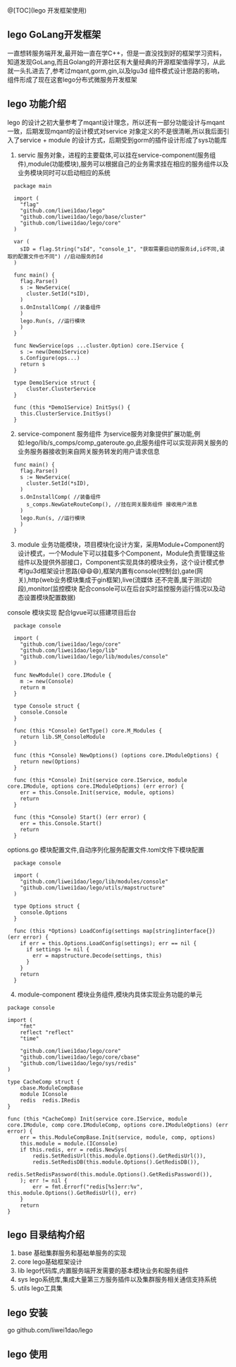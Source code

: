 @[TOC](lego  开发框架使用)

## lego GoLang开发框架
一直想转服务端开发,最开始一直在学C++，但是一直没找到好的框架学习资料，知道发现GoLang,而且Golang的开源社区有大量经典的开源框架值得学习，从此就一头扎进去了,参考过mqant,gorm,gin,以及lgu3d 组件模式设计思路的影响，组件形成了现在这套lego分布式微服务开发框架
## lego 功能介绍
lego 的设计之初大量参考了mqant设计理念，所以还有一部分功能设计与mqant一致，后期发现mqant的设计模式对service 对象定义的不是很清晰,所以我后面引入了service + module 的设计方式，后期受到gorm的插件设计形成了sys功能库
1. servic 服务对象，进程的主要载体,可以挂在service-component(服务组件),module(功能模块),服务可以根据自己的业务需求挂在相应的服务组件以及业务模块同时可以启动相应的系统
```
  package main

  import (
    "flag"
    "github.com/liwei1dao/lego"
    "github.com/liwei1dao/lego/base/cluster"
    "github.com/liwei1dao/lego/core"
  )

  var (
    sID = flag.String("sId", "console_1", "获取需要启动的服务id,id不同,读取的配置文件也不同") //启动服务的Id
  )

  func main() {
    flag.Parse()
    s := NewService(
      cluster.SetId(*sID),
    )
    s.OnInstallComp( //装备组件
    )
    lego.Run(s, //运行模块
    )
  }

  func NewService(ops ...cluster.Option) core.IService {
    s := new(Demo1Service)
    s.Configure(ops...)
    return s
  }

  type Demo1Service struct {
	  cluster.ClusterService
  }

  func (this *Demo1Service) InitSys() {
    this.ClusterService.InitSys()
  }
```
2. service-component 服务组件 为service服务对象提供扩展功能,例如:lego/lib/s_comps/comp_gateroute.go,此服务组件可以实现非网关服务的业务服务器接收到来自网关服务转发的用户请求信息
```
  func main() {
    flag.Parse()
    s := NewService(
      cluster.SetId(*sID),
    )
    s.OnInstallComp( //装备组件
      s_comps.NewGateRouteComp(), //挂在网关服务组件 接收用户消息
    )
    lego.Run(s, //运行模块
    )
  }
```
3. module 业务功能模块，项目模块化设计方案，采用Module+Component的设计模式，一个Module下可以挂载多个Component，Module负责管理这些组件以及提供外部接口，Component实现具体的模块业务，这个设计模式参考lgu3d框架设计思路(:smile::smile::smile:),框架内置有console(控制台),gate(网关),http(web业务模块集成于gin框架),live(流媒体 还不完善,属于测试阶段),monitor(监控模块 配合console可以在后台实时监控服务运行情况以及动态设置模块配置数据)
  
console 模块实现 配合lgvue可以搭建项目后台
```
  package console

  import (
    "github.com/liwei1dao/lego/core"
    "github.com/liwei1dao/lego/lib"
    "github.com/liwei1dao/lego/lib/modules/console"
  )

  func NewModule() core.IModule {
    m := new(Console)
    return m
  }

  type Console struct {
    console.Console
  }

  func (this *Console) GetType() core.M_Modules {
    return lib.SM_ConsoleModule
  }

  func (this *Console) NewOptions() (options core.IModuleOptions) {
    return new(Options)
  }

  func (this *Console) Init(service core.IService, module core.IModule, options core.IModuleOptions) (err error) {
    err = this.Console.Init(service, module, options)
    return
  }

  func (this *Console) Start() (err error) {
    err = this.Console.Start()
    return
  }
```
options.go 模块配置文件,自动序列化服务配置文件.toml文件下模块配置
```
  package console

  import (
    "github.com/liwei1dao/lego/lib/modules/console"
    "github.com/liwei1dao/lego/utils/mapstructure"
  )

  type Options struct {
    console.Options
  }

  func (this *Options) LoadConfig(settings map[string]interface{}) (err error) {
    if err = this.Options.LoadConfig(settings); err == nil {
      if settings != nil {
        err = mapstructure.Decode(settings, this)
      }
    }
    return
  }
```
4. module-component 模块业务组件,模块内具体实现业务功能的单元
```
package console

import (
	"fmt"
	reflect "reflect"
	"time"

	"github.com/liwei1dao/lego/core"
	"github.com/liwei1dao/lego/core/cbase"
	"github.com/liwei1dao/lego/sys/redis"
)

type CacheComp struct {
	cbase.ModuleCompBase
	module IConsole
	redis  redis.IRedis
}

func (this *CacheComp) Init(service core.IService, module core.IModule, comp core.IModuleComp, options core.IModuleOptions) (err error) {
	err = this.ModuleCompBase.Init(service, module, comp, options)
	this.module = module.(IConsole)
	if this.redis, err = redis.NewSys(
		redis.SetRedisUrl(this.module.Options().GetRedisUrl()),
		redis.SetRedisDB(this.module.Options().GetRedisDB()),
		redis.SetRedisPassword(this.module.Options().GetRedisPassword()),
	); err != nil {
		err = fmt.Errorf("redis[%s]err:%v", this.module.Options().GetRedisUrl(), err)
	}
	return
}
```
## lego 目录结构介绍
1. base 基础集群服务和基础单服务的实现
2. core lego基础框架设计
3. lib lego代码库,内置服务端开发需要的基本模块业务和服务组件
4. sys lego系统库,集成大量第三方服务插件以及集群服务相关通信支持系统
5. utils lego工具集
## lego 安装
go github.com/liwei1dao/lego
## lego 使用